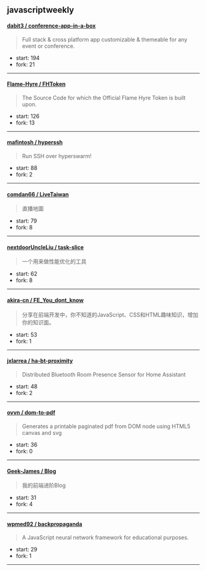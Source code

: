## javascriptweekly

#### [dabit3 / conference-app-in-a-box](https://github.com/dabit3/conference-app-in-a-box)

> Full stack & cross platform app customizable & themeable for any event or conference.

+ start: 194
+ fork: 21

----


#### [Flame-Hyre / FHToken](https://github.com/Flame-Hyre/FHToken)

> The Source Code for which the Official Flame Hyre Token is built upon.

+ start: 126
+ fork: 13

----


#### [mafintosh / hyperssh](https://github.com/mafintosh/hyperssh)

> Run SSH over hyperswarm!

+ start: 88
+ fork: 2

----


#### [comdan66 / LiveTaiwan](https://github.com/comdan66/LiveTaiwan)

> 直播地圖

+ start: 79
+ fork: 8

----


#### [nextdoorUncleLiu / task-slice](https://github.com/nextdoorUncleLiu/task-slice)

> 一个用来做性能优化的工具

+ start: 62
+ fork: 8

----


#### [akira-cn / FE_You_dont_know](https://github.com/akira-cn/FE_You_dont_know)

> 分享在前端开发中，你不知道的JavaScript、CSS和HTML趣味知识，增加你的知识面。

+ start: 53
+ fork: 1

----


#### [jxlarrea / ha-bt-proximity](https://github.com/jxlarrea/ha-bt-proximity)

> Distributed Bluetooth Room Presence Sensor for Home Assistant

+ start: 48
+ fork: 2

----


#### [ovvn / dom-to-pdf](https://github.com/ovvn/dom-to-pdf)

> Generates a printable paginated pdf from DOM node using HTML5 canvas and svg

+ start: 36
+ fork: 0

----


#### [Geek-James / Blog](https://github.com/Geek-James/Blog)

> 我的前端进阶Blog

+ start: 31
+ fork: 4

----


#### [wpmed92 / backpropaganda](https://github.com/wpmed92/backpropaganda)

> A JavaScript neural network framework for educational purposes.

+ start: 29
+ fork: 1

----

